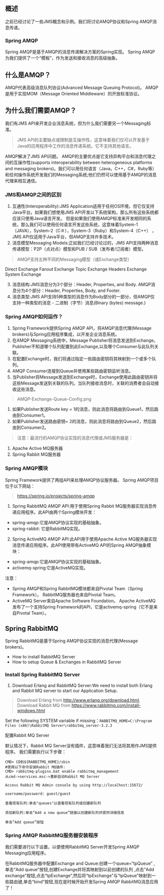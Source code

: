 ## 概述

之前已经讨论了一些JMS概念和示例。我们将讨论AMQP协议和Spring AMQP消息传递。

### Spring AMQP

Spring AMQP是基于AMQP的消息传递解决方案的Spring实现。 Spring AMQP为我们提供了一个“模板”，作为发送和接收消息的高级抽象。

## 什么是AMQP？

AMQP代表高级消息队列协议(Advanced Message Queuing Protocol)。 AMQP是用于实现MOM（Message Oriented Middleware）的开放标准协议。

## 为什么我们需要AMQP？

我们有JMS API来开发企业消息系统，但为什么我们需要另一个Messaging标准。

>JMS API的主要缺点或限制是互操作性，这意味着我们仅可以开发基于Java的应用程序中工作的消息传递系统。它不支持其他语言。

AMQP解决了JMS API问题。 AMQP的主要优点是它支持异构平台和消息代理之间的互操作性(supports interoperability between heterogeneous platforms and messaging brokers)。我们可以用任何语言（Java，C++，C#，Ruby等）和任何操作系统开发我们的Messaging系统;他们仍然可以使用基于AMQP的消息代理来相互通信。

### JMS和AMQP之间的区别

1. 互通性(Interoperability):JMS Application适用于任何OS环境，但它仅支持Java平台。如果我们想使用JMS API开发以下系统架构，那么所有这些系统都应该只使用Java语言开发。
但是如果我们使用AMQP标准来开发相同的系统，那么我们可以使用任何语言开发这些系统，这意味着System-1（JAVA），System-2（C＃），System-3（Ruby）和System-4（C++）
，JMS API仅适用于Java平台，但AMQP支持许多技术。
2. 消息模型Messaging Models:正如我们已经讨论过的，JMS API支持两种消息传递模型：P2P（点对点）模型和PUB / SUB（发布者/订阅者）模型。

>AMQP支持五种不同的Messaging模型（或Exchange类型）

Direct Exchange
Fanout Exchange
Topic Exchange
Headers Exchange
System Exchange

3. 消息结构:JMS消息分为3个部分：Header, Properties, and Body.
AMQP消息分为4个部分：Header, Properties, Body, and Footer.
4. 消息类型:JMS API支持5种类型的消息作为Body部分的一部分，但AMQP仅支持一种类型的消息 - 二进制（字节）消息(Binary (bytes) message.)

### Spring AMQP如何运作？

1. Spring Framework提供Spring AMQP API，将AMQP消息代理(Message brokers)与Spring应用程序集成，以开发企业消息系统。
2. 在AMQP Messaging系统中，Message Publisher将消息发送到Exchange。 Publisher不知道哪个队列配置到此Exchange,以及哪个Consumer与此队列关联。
3. 在配置Exchange时，我们将通过指定一些路由密钥将其映射到一个或多个队列。
4. AMQP Consumer连接到Queue并使用某些路由密钥监听消息。
5. 当Publisher将Message发送到Exchange时，Exchange使用此路由密钥并将这些Message发送到关联的队列。当队列接收消息时，关联的消费者会自动接收这些消息。

>AMQP-Exchange-Queue-Config.png

1. 如果Publisher发送Route key = 1的消息，则此消息将路由到Queue1，然后路由到Consumer1。
2. 如果Publisher发送路由密钥= 2的消息，则此消息将路由到Queue2，然后路由到Consumer2。

>注意：最流行的AMQP协议实现的消息代理或JMS服务器是：

1. Apache Active MQ服务器
2. Spring Rabbit MQ服务器

### Spring AMQP模块

Spring Framework提供了两组API来处理AMQP协议服务器。 Spring AMQP项目位于以下网站：

>https://spring.io/projects/spring-amqp

1. Spring RabbitMQ AMQP API:用于使用Spring Rabbit MQ服务器实现消息传递应用程序。此API由两个Spring模块开发：

* spring-amqp:它是AMQP协议实现的基础抽象。
* spring-rabbit: 它是RabbitMQ实现。

2. Spring ActiveMQ AMQP API:此API用于使用Apache Active MQ服务器实现消息传递应用程序。此API使用带有ActiveMQ API的Spring AMQP抽象模块：

* spring-amqp:它是AMQP协议实现的基础抽象。
* activemq-spring:它是ActiveMQ实现。

注意：

* Spring AMQP和Spring RabbitMQ模块都来自Pivotal Team（Spring Framework）。 RabbitMQ服务器也来自Pivotal Team。
* ActiveMQ Server来自Apache Software Foundation。 Apache ActiveMQ发布了一个支持Spring Framework的API，它是activemq-spring（它不是来自Pivotal Team）。

## Spring RabbitMQ

Spring RabbitMQ是基于Spring AMQP协议实现的消息代理(Message brokers)。

* How to install RabbitMQ Server
* How to setup Queue & Exchanges in RabbitMQ Server

### Install Spring RabbitMQ Server

1. Download Erlang and RabbitMQ Server:We need to install both Erlang and Rabbit MQ server to start our Application Setup.

>Download Erlang from http://www.erlang.org/download.html, Download Rabbit MQ from https://www.rabbitmq.com/install-windows.html

Set the following SYSTEM variable if missing：`RABBITMQ_HOME=C:\Program Files (x86)\RabbitMQ Server\rabbitmq_server-3.2.3`

配置Rabbit MQ Server

默认情况下，Rabbit MQ Server没有插件，这意味着我们无法将其用作JMS提供程序。 我们需要执行以下步骤：

```shell
CMD> CD到${RABBITMQ_HOME}/sbin
#使用以下命令安装Rabbit MQ插件:
CMD> rabbitmq-plugins.bat enable rabbitmq_management
从cmd->services.msc->重新启动Rabbit MQ Server
```

	Access Rabbit MQ Admin console by using http://localhost:15672/

	username/password: guest/guest

	查看现有队列:单击"queues"以查看现有队列或创建新队列

	添加新队列:单击“Add a new queue”链接以创建新队列并提供详细信息

	单击“Add queue”按钮

### Spring AMQP RabbitMQ服务器安装程序

我们需要进行以下设置，以便使用RabbitMQ Server开发Spring AMQP Messaging应用程序。

在RabbitMQ服务器中配置Exchange and Queue:创建一个queue=“tpQueue”
,单击“Add queue”按钮,创建Exchange并将其映射到以前创建的队列
,点击“Add exchange”按钮,点击“tpExchange”,然后将“tpExchange”与“tpQueue”映射到一些路由键,单击“bind”按钮,现在是时候开始开发Spring AMQP RabbitMQ消息应用了！
